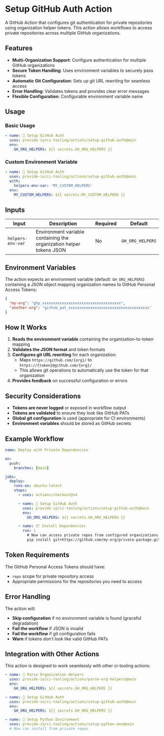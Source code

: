 # Setup GitHub Auth Action

A GitHub Action that configures git authentication for private repositories using organization helper tokens. This action allows workflows to access private repositories across multiple GitHub organizations.

## Features

- **Multi-Organization Support**: Configure authentication for multiple GitHub organizations
- **Secure Token Handling**: Uses environment variables to securely pass tokens
- **Automatic Git Configuration**: Sets up git URL rewriting for seamless access
- **Error Handling**: Validates tokens and provides clear error messages
- **Flexible Configuration**: Configurable environment variable name

## Usage

### Basic Usage

```yaml
- name: 🔐 Setup GitHub Auth
  uses: provide-io/ci-tooling/actions/setup-github-auth@main
  env:
    GH_ORG_HELPERS: ${{ secrets.GH_ORG_HELPERS }}
```

### Custom Environment Variable

```yaml
- name: 🔐 Setup GitHub Auth
  uses: provide-io/ci-tooling/actions/setup-github-auth@main
  with:
    helpers-env-var: 'MY_CUSTOM_HELPERS'
  env:
    MY_CUSTOM_HELPERS: ${{ secrets.MY_CUSTOM_HELPERS }}
```

## Inputs

| Input | Description | Required | Default |
|-------|-------------|----------|---------|
| `helpers-env-var` | Environment variable containing the organization helper tokens JSON | No | `GH_ORG_HELPERS` |

## Environment Variables

The action expects an environment variable (default: `GH_ORG_HELPERS`) containing a JSON object mapping organization names to GitHub Personal Access Tokens:

```json
{
  "my-org": "ghp_xxxxxxxxxxxxxxxxxxxxxxxxxxxxxxxxxxxx",
  "another-org": "github_pat_xxxxxxxxxxxxxxxxxxxxxxxxxxxxxxxxxxxxx"
}
```

## How It Works

1. **Reads the environment variable** containing the organization-to-token mapping
2. **Validates the JSON format** and token formats
3. **Configures git URL rewriting** for each organization:
   - Maps `https://github.com/{org}/` to `https://{token}@github.com/{org}/`
   - This allows git operations to automatically use the token for that organization
4. **Provides feedback** on successful configuration or errors

## Security Considerations

- **Tokens are never logged** or exposed in workflow output
- **Tokens are validated** to ensure they look like GitHub PATs
- **Global git configuration** is used (appropriate for CI environments)
- **Environment variables** should be stored as GitHub secrets

## Example Workflow

```yaml
name: Deploy with Private Dependencies

on:
  push:
    branches: [main]

jobs:
  deploy:
    runs-on: ubuntu-latest
    steps:
      - uses: actions/checkout@v4

      - name: 🔐 Setup GitHub Auth
        uses: provide-io/ci-tooling/actions/setup-github-auth@main
        env:
          GH_ORG_HELPERS: ${{ secrets.GH_ORG_HELPERS }}

      - name: 📦 Install Dependencies
        run: |
          # Now can access private repos from configured organizations
          pip install git+https://github.com/my-org/private-package.git
```

## Token Requirements

The GitHub Personal Access Tokens should have:
- `repo` scope for private repository access
- Appropriate permissions for the repositories you need to access

## Error Handling

The action will:
- **Skip configuration** if no environment variable is found (graceful degradation)
- **Fail the workflow** if JSON is invalid
- **Fail the workflow** if git configuration fails
- **Warn** if tokens don't look like valid GitHub PATs

## Integration with Other Actions

This action is designed to work seamlessly with other ci-tooling actions:

```yaml
- name: 🔐 Parse Organization Helpers
  uses: provide-io/ci-tooling/actions/parse-org-helpers@main
  env:
    GH_ORG_HELPERS: ${{ secrets.GH_ORG_HELPERS }}

- name: 🔐 Setup GitHub Auth
  uses: provide-io/ci-tooling/actions/setup-github-auth@main
  env:
    GH_ORG_HELPERS: ${{ secrets.GH_ORG_HELPERS }}

- name: 🐍 Setup Python Environment
  uses: provide-io/ci-tooling/actions/setup-python-env@main
  # Now can install from private repos
```